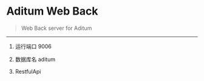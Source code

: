 # Aditum Web Back

> Web Back server for Aditum

-----------------------------

1. 运行端口 9006

2. 数据库名 aditum

3. RestfulApi

